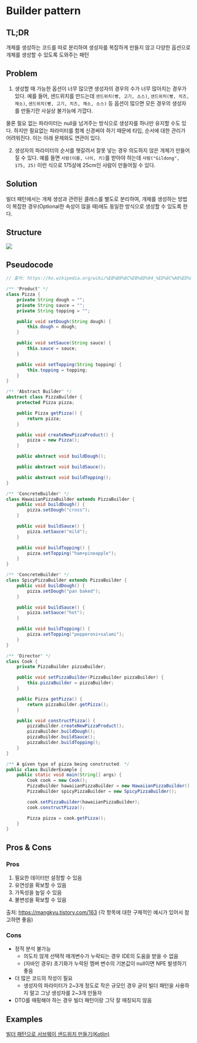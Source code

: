 # Builder pattern

## TL;DR

개체를 생성하는 코드를 따로 분리하여 생성자를 복잡하게 만들지 않고 다양한 옵션으로 개체를 생성할 수 있도록 도와주는 패턴

## Problem

1. 생성할 때 가능한 옵션이 너무 많으면 생성자의 경우의 수가 너무 많아지는 경우가 있다.
예를 들어, 샌드위치를 만드는데 `샌드위치(빵, 고기, 소스)`, `샌드위치(빵, 치즈, 채소)`, `샌드위치(빵, 고기, 치즈, 채소, 소스)` 등 옵션이 많으면 모든 경우의 생성자를 만들기란 사실상 불가능에 가깝다.

물론 필요 없는 파라미터는 null을 넘겨주는 방식으로 생성자를 하나만 유지할 수도 있다. 하지만 필요없는 파라미터를 함께 신경써야 하기 때문에 타입, 순서에 대한 관리가 어려워진다. 이는 아래 문제와도 연관이 있다.

2. 생성자의 파라미터의 순서를 헷갈려서 잘못 넣는 경우 의도하지 않은 개체가 만들어 질 수 있다.
예를 들면 `사람(이름, 나이, 키)`를 받아야 하는데 `사람("Gildong", 175, 25)` 이런 식으로 175살에 25cm인 사람이 만들어질 수 있다.

## Solution

빌더 패턴에서는 개체 생성과 관련된 클래스를 별도로 분리하여, 개체를 생성하는 방법이 복잡한 경우(Optional한 속성이 많을 때)에도 동일한 방식으로 생성할 수 있도록 한다.

## Structure

![](https://imgur.com/g8AsAjc.jpg)

## Pseudocode

```java
// 출처: https://ko.wikipedia.org/wiki/%EB%B9%8C%EB%8D%94_%ED%8C%A8%ED%84%B4

/** "Product" */
class Pizza {
	private String dough = "";
	private String sauce = "";
	private String topping = "";

	public void setDough(String dough) {
		this.dough = dough;
	}

	public void setSauce(String sauce) {
		this.sauce = sauce;
	}

	public void setTopping(String topping) {
		this.topping = topping;
	}
}

/** "Abstract Builder" */
abstract class PizzaBuilder {
	protected Pizza pizza;

	public Pizza getPizza() {
		return pizza;
	}

	public void createNewPizzaProduct() {
		pizza = new Pizza();
	}

	public abstract void buildDough();

	public abstract void buildSauce();

	public abstract void buildTopping();
}

/** "ConcreteBuilder" */
class HawaiianPizzaBuilder extends PizzaBuilder {
	public void buildDough() {
		pizza.setDough("cross");
	}

	public void buildSauce() {
		pizza.setSauce("mild");
	}

	public void buildTopping() {
		pizza.setTopping("ham+pineapple");
	}
}

/** "ConcreteBuilder" */
class SpicyPizzaBuilder extends PizzaBuilder {
	public void buildDough() {
		pizza.setDough("pan baked");
	}

	public void buildSauce() {
		pizza.setSauce("hot");
	}

	public void buildTopping() {
		pizza.setTopping("pepperoni+salami");
	}
}

/** "Director" */
class Cook {
	private PizzaBuilder pizzaBuilder;

	public void setPizzaBuilder(PizzaBuilder pizzaBuilder) {
		this.pizzaBuilder = pizzaBuilder;
	}

	public Pizza getPizza() {
		return pizzaBuilder.getPizza();
	}

	public void constructPizza() {
		pizzaBuilder.createNewPizzaProduct();
		pizzaBuilder.buildDough();
		pizzaBuilder.buildSauce();
		pizzaBuilder.buildTopping();
	}
}

/** A given type of pizza being constructed. */
public class BuilderExample {
	public static void main(String[] args) {
		Cook cook = new Cook();
		PizzaBuilder hawaiianPizzaBuilder = new HawaiianPizzaBuilder();
		PizzaBuilder spicyPizzaBuilder = new SpicyPizzaBuilder();

		cook.setPizzaBuilder(hawaiianPizzaBuilder);
		cook.constructPizza();

		Pizza pizza = cook.getPizza();
	}
}
```

## Pros & Cons

### Pros

1. 필요한 데이터만 설정할 수 있음
2. 유연성을 확보할 수 있음
3. 가독성을 높일 수 있음
4. 불변성을 확보할 수 있음

출처: https://mangkyu.tistory.com/163 (각 항목에 대한 구체적인 예시가 있어서 참고하면 좋음)

### Cons

- 정적 분석 불가능
  - 의도치 않게 선택적 매개변수가 누락되는 경우 IDE의 도움을 받을 수 없음
  - (자바인 경우) 초기화가 누락된 멤버 변수의 기본값이 null이면 NPE 발생하기 좋음
- 더 많은 코드의 작성이 필요
  - 생성자의 파라미터가 2~3개 정도로 작은 규모인 경우 굳이 빌더 패턴을 사용하지 말고 그냥 생성자를 2~3개 만들자
- DTO를 매핑해야 하는 경우 빌더 패턴이랑 그닥 잘 매칭되지 않음

## Examples

[빌더 패턴으로 서브웨이 샌드위치 만들기(Kotlin)](https://github.com/Buzzvil/awesome-design-patterns/pull/27/commits/6cb276c91457e6bd49c3a25d05cf6fc1601dd815)
